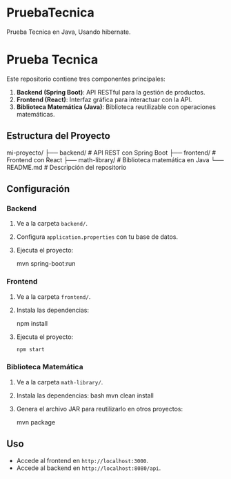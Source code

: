 # PruebaTecnica
Prueba Tecnica en Java, Usando hibernate.


# Prueba Tecnica

Este repositorio contiene tres componentes principales:

1. **Backend (Spring Boot)**: API RESTful para la gestión de productos.
2. **Frontend (React)**: Interfaz gráfica para interactuar con la API.
3. **Biblioteca Matemática (Java)**: Biblioteca reutilizable con operaciones matemáticas.

## Estructura del Proyecto


mi-proyecto/
├── backend/               # API REST con Spring Boot
├── frontend/              # Frontend con React
├── math-library/          # Biblioteca matemática en Java
└── README.md              # Descripción del repositorio


## Configuración
### Backend
1. Ve a la carpeta `backend/`.
2. Configura `application.properties` con tu base de datos.
3. Ejecuta el proyecto:
   
   mvn spring-boot:run
  

### Frontend
1. Ve a la carpeta `frontend/`.
2. Instala las dependencias:
  
   npm install
 
3. Ejecuta el proyecto:
   ```bash
   npm start
   

### Biblioteca Matemática
1. Ve a la carpeta `math-library/`.
2. Instala las dependencias:
   bash
   mvn clean install
   
3. Genera el archivo JAR para reutilizarlo en otros proyectos:
  
   mvn package
  

## Uso
- Accede al frontend en `http://localhost:3000`.
- Accede al backend en `http://localhost:8080/api`.

